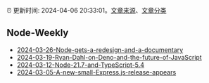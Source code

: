 :alarm_clock: 更新时间: 2024-04-06 20:33:01。[文章来源](/README.md)、[文章分类](/TAGS.md)

## Node-Weekly




- [2024-03-26-Node-gets-a-redesign-and-a-documentary](https://nodeweekly.com/issues/526) 
- [2024-03-19-Ryan-Dahl-on-Deno-and-the-future-of-JavaScript](https://nodeweekly.com/issues/525) 
- [2024-03-12-Node-21.7-and-TypeScript-5.4](https://nodeweekly.com/issues/524) 
- [2024-03-05-A-new-small-Express.js-release-appears](https://nodeweekly.com/issues/523) 
